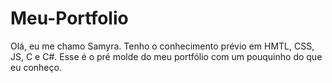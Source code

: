 # Meu-Portfolio
Olá, eu me chamo Samyra. Tenho o conhecimento prévio em HMTL, CSS, JS, C e C#.
Esse é o pré molde do meu portfólio com um pouquinho do que eu conheço.
